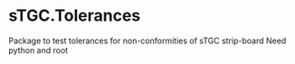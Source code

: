 # sTGC.Tolerances
Package to test tolerances for non-conformities of sTGC strip-board
Need python and root
